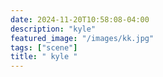 ```yaml
---
date: 2024-11-20T10:58:08-04:00
description: "kyle"
featured_image: "/images/kk.jpg"
tags: ["scene"]
title: " kyle "
---
```


